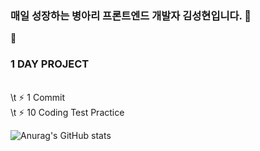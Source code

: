 ### 매일 성장하는 병아리 프론트엔드 개발자 김성현입니다. 👋

💬 <h3>1 DAY PROJECT</h3> <br>
\t   ⚡ 1 Commit <br>
\t   ⚡ 10 Coding Test Practice
<!--
**oilater/oilater** is a ✨ _special_ ✨ repository because its `README.md` (this file) appears on your GitHub profile.

Here are some ideas to get you started:

- 🔭 I’m currently working on ...
- 🌱 I’m currently learning ...
- 👯 I’m looking to collaborate on ...
- 🤔 I’m looking for help with ...
- 💬 Ask me about ...
- 📫 How to reach me: ...
- 😄 Pronouns: ...
- ⚡ Fun fact: ...
-->
![Anurag's GitHub stats](https://github-readme-stats.vercel.app/api?username=oilater&show_icons=true&theme=radical)
